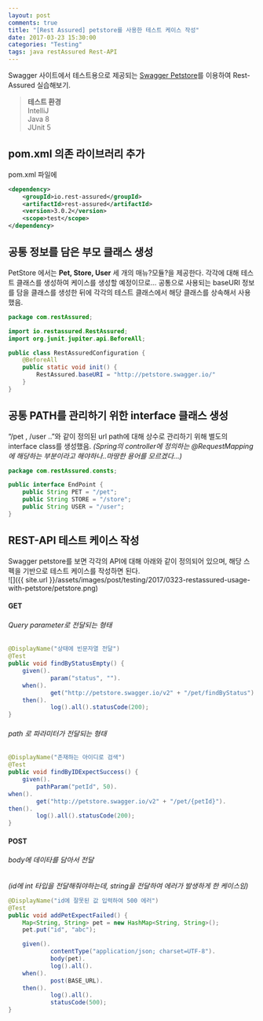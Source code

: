 ```yaml
---
layout: post
comments: true
title: "[Rest Assured] petstore를 사용한 테스트 케이스 작성"
date: 2017-03-23 15:30:00
categories: "Testing"
tags: java restAssured Rest-API
---
```

 
Swagger 사이트에서 테스트용으로 제공되는 [Swagger Petstore](http://petstore.swagger.io/#￼/)를 이용하여 Rest-Assured 실습해보기.

> **테스트 환경**  
> IntelliJ  
> Java 8  
> JUnit 5  

## pom.xml 의존 라이브러리 추가
pom.xml 파일에 
```xml
<dependency>
    <groupId>io.rest-assured</groupId>
    <artifactId>rest-assured</artifactId>
    <version>3.0.2</version>
    <scope>test</scope>
</dependency>
```

## 공통 정보를 담은 부모 클래스 생성
PetStore 에서는 **Pet, Store, User** 세 개의 매뉴?모듈?을 제공한다.
각각에 대해 테스트 클래스를 생성하여 케이스를 생성할 예정이므로…
공통으로 사용되는 baseURI 정보를 담을 클래스를 생성한 뒤에 각각의 테스트 클래스에서 해당 클래스를 상속해서 사용했음.
```java
package com.restAssured;

import io.restassured.RestAssured;
import org.junit.jupiter.api.BeforeAll;

public class RestAssuredConfiguration {
    @BeforeAll
    public static void init() {
        RestAssured.baseURI = "http://petstore.swagger.io/"
    }
}
```


## 공통 PATH를 관리하기 위한 interface 클래스 생성
“/pet , /user ..”와 같이 정의된 url path에 대해 상수로 관리하기 위해 별도의 interface class를 생성했음. 
_(Spring의 controller에 정의하는 @RequestMapping에 해당하는 부분이라고 해야하나..마땅한 용어를 모르겠다…)_
```java
package com.restAssured.consts;

public interface EndPoint {
    public String PET = "/pet";
    public String STORE = "/store";
    public String USER = "/user";
}
```

## REST-API 테스트 케이스 작성
Swagger petstore를 보면 각각의 API에 대해 아래와 같이 정의되어 있으며, 해당 스펙을 기반으로 테스트 케이스를 작성하면 된다.<br/>
![]({{ site.url }}/assets/images/post/testing/2017/0323-restassured-usage-with-petstore/petstore.png)

#### GET

###### Query parameter로 전달되는 형태
```java
@DisplayName("상태에 빈문자열 전달")
@Test
public void findByStatusEmpty() {
    given().
            param("status", "").
    when().
            get("http://petstore.swagger.io/v2" + "/pet/findByStatus").
    then().
            log().all().statusCode(200);
}
```

###### path 로 파라미터가 전달되는 형태
```java
@DisplayName("존재하는 아이디로 검색")
@Test
public void findByIDExpectSuccess() {
    given().
        pathParam("petId", 50).
when().
        get("http://petstore.swagger.io/v2" + "/pet/{petId}").
then().
        log().all().statusCode(200);
}
```

#### POST
###### body에 데이타를 담아서 전달 
_(id에 int 타입을 전달해줘야하는데, string을 전달하여 에러가 발생하게 한 케이스임)_
``` java
@DisplayName("id에 잘못된 값 입력하여 500 에러")
@Test
public void addPetExpectFailed() {
    Map<String, String> pet = new HashMap<String, String>();
    pet.put("id", "abc");

    given().
            contentType("application/json; charset=UTF-8").
            body(pet).
            log().all().
    when().
            post(BASE_URL).
    then().
            log().all().
            statusCode(500);
}
```
